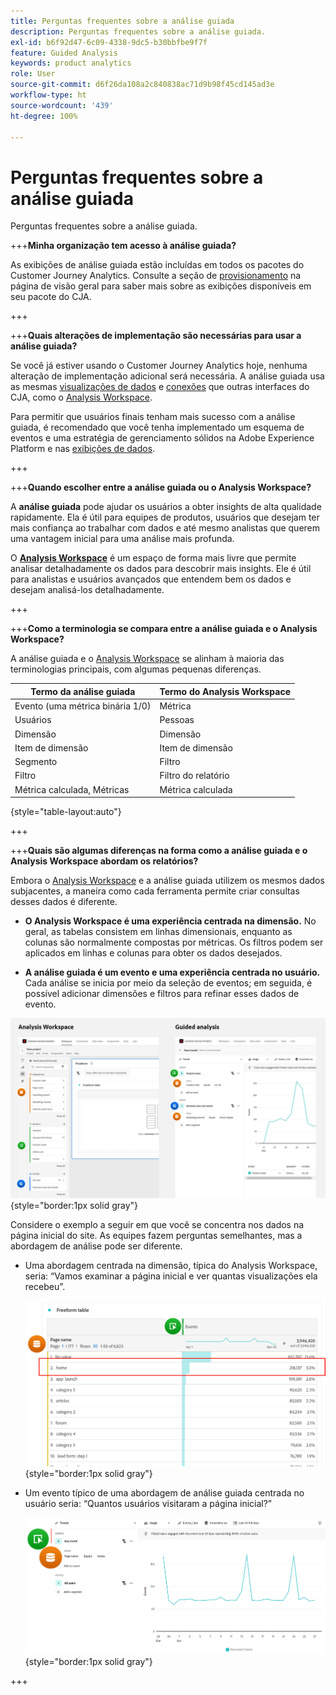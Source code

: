 ```yaml
---
title: Perguntas frequentes sobre a análise guiada
description: Perguntas frequentes sobre a análise guiada.
exl-id: b6f92d47-6c09-4338-9dc5-b30bbfbe9f7f
feature: Guided Analysis
keywords: product analytics
role: User
source-git-commit: d6f26da108a2c840838ac71d9b98f45cd145ad3e
workflow-type: ht
source-wordcount: '439'
ht-degree: 100%

---
```


# Perguntas frequentes sobre a análise guiada

Perguntas frequentes sobre a análise guiada.

+++**Minha organização tem acesso à análise guiada?**

As exibições de análise guiada estão incluídas em todos os pacotes do Customer Journey Analytics. Consulte a seção de [provisionamento](overview.md#provisioning) na página de visão geral para saber mais sobre as exibições disponíveis em seu pacote do CJA.

+++

+++**Quais alterações de implementação são necessárias para usar a análise guiada?**

Se você já estiver usando o Customer Journey Analytics hoje, nenhuma alteração de implementação adicional será necessária. A análise guiada usa as mesmas [visualizações de dados](../data-views/data-views.md) e [conexões](../connections/overview.md) que outras interfaces do CJA, como o [Analysis Workspace](../analysis-workspace/home.md).

Para permitir que usuários finais tenham mais sucesso com a análise guiada, é recomendado que você tenha implementado um esquema de eventos e uma estratégia de gerenciamento sólidos na Adobe Experience Platform e nas [exibições de dados](../data-views/data-views.md).

+++

+++**Quando escolher entre a análise guiada ou o Analysis Workspace?**

A **análise guiada** pode ajudar os usuários a obter insights de alta qualidade rapidamente. Ela é útil para equipes de produtos, usuários que desejam ter mais confiança ao trabalhar com dados e até mesmo analistas que querem uma vantagem inicial para uma análise mais profunda.

O **[Analysis Workspace](../analysis-workspace/home.md)** é um espaço de forma mais livre que permite analisar detalhadamente os dados para descobrir mais insights. Ele é útil para analistas e usuários avançados que entendem bem os dados e desejam analisá-los detalhadamente.

+++

+++**Como a terminologia se compara entre a análise guiada e o Analysis Workspace?**

A análise guiada e o [Analysis Workspace](../analysis-workspace/home.md) se alinham à maioria das terminologias principais, com algumas pequenas diferenças.

| Termo da análise guiada | Termo do Analysis Workspace |
| --- | --- |
| Evento (uma métrica binária 1/0) | Métrica |
| Usuários | Pessoas |
| Dimensão | Dimensão |
| Item de dimensão | Item de dimensão |
| Segmento | Filtro |
| Filtro | Filtro do relatório |
| Métrica calculada, Métricas | Métrica calculada |

{style="table-layout:auto"}

+++

+++**Quais são algumas diferenças na forma como a análise guiada e o Analysis Workspace abordam os relatórios?**

Embora o [Analysis Workspace](../analysis-workspace/home.md) e a análise guiada utilizem os mesmos dados subjacentes, a maneira como cada ferramenta permite criar consultas desses dados é diferente.

* **O Analysis Workspace é uma experiência centrada na dimensão.** No geral, as tabelas consistem em linhas dimensionais, enquanto as colunas são normalmente compostas por métricas. Os filtros podem ser aplicados em linhas e colunas para obter os dados desejados.

* **A análise guiada é um evento e uma experiência centrada no usuário.** Cada análise se inicia por meio da seleção de eventos; em seguida, é possível adicionar dimensões e filtros para refinar esses dados de evento.

![Visualizações do Analysis Workspace e da análise guiada](assets/structure.png){style="border:1px solid gray"}

Considere o exemplo a seguir em que você se concentra nos dados na página inicial do site. As equipes fazem perguntas semelhantes, mas a abordagem de análise pode ser diferente.

* Uma abordagem centrada na dimensão, típica do Analysis Workspace, seria: “Vamos examinar a página inicial e ver quantas visualizações ela recebeu”.

  ![Centrado na dimensão](assets/dimension-centered.png){style="border:1px solid gray"}

* Um evento típico de uma abordagem de análise guiada centrada no usuário seria: “Quantos usuários visitaram a página inicial?”

  ![Centrado no evento](assets/event-centered.png){style="border:1px solid gray"}

+++
